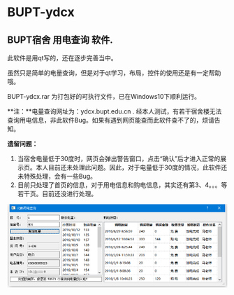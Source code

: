 # BUPT-ydcx
## BUPT宿舍 用电查询 软件.

此软件是用qt写的，还在逐步完善当中。

虽然只是简单的电量查询，但是对于qt学习，布局，控件的使用还是有一定帮助哦。

BUPT-ydcx.rar 为打包好的可执行文件，已在Windows10下顺利运行。

**注：**电量查询网址为：ydcx.bupt.edu.cn . 经本人测试，有若干宿舍楼无法查询用电信息，非此软件Bug。如果有遇到网页能查而此软件查不了的，烦请告知。

**遗留问题：**

1. 当宿舍电量低于30度时，网页会弹出警告窗口，点击“确认”后才进入正常的展示页。本人目前还未处理此问题。因此，对于电量低于30度的情况，此软件还未特殊处理，会有一些Bug。
2. 目前只处理了首页的信息，对于用电信息和购电信息，其实还有第3、4。。。等若干页。目前还没进行处理。

![](./BUPT-ydcx.png)
